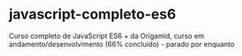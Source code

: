 # javascript-completo-es6
Curso completo de JavaScript ES6 + da Origamid, curso em andamento/desenvolvimento (66% concluído) - parado por enquanto
